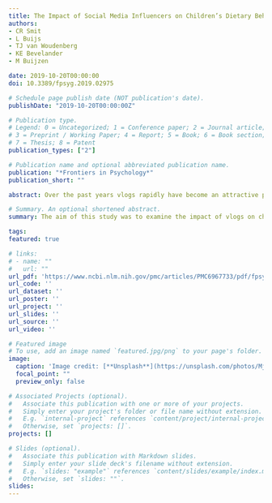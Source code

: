 ```yaml
---
title: The Impact of Social Media Influencers on Children’s Dietary Behaviors
authors:
- CR Smit
- L Buijs
- TJ van Woudenberg
- KE Bevelander
- M Buijzen

date: 2019-10-20T00:00:00
doi: 10.3389/fpsyg.2019.02975

# Schedule page publish date (NOT publication's date).
publishDate: "2019-10-20T00:00:00Z"

# Publication type.
# Legend: 0 = Uncategorized; 1 = Conference paper; 2 = Journal article;
# 3 = Preprint / Working Paper; 4 = Report; 5 = Book; 6 = Book section;
# 7 = Thesis; 8 = Patent
publication_types: ["2"]

# Publication name and optional abbreviated publication name.
publication: "*Frontiers in Psychology*"
publication_short: ""

abstract: Over the past years vlogs rapidly have become an attractive platform for food industries, sponsoring social media influencers to promote their products. As with more traditional media, social media influencers predominantly promote unhealthy drinks and foods that are high in sugar, fat, and salt – consumption of which may increase the risk of overweight, obesity, and non-communicable diseases. The aim of the current Brief Research Report is to examine the impact of vlogs on children’s unhealthy dietary behaviors. Drawing on longitudinal survey data from 453 8- to 12-year-old children, we analyzed the longitudinal relations between children’s frequency of watching vlogs and their consumption of unhealthy beverages and snacks. Structural path modeling analyses of three waves of data with 1-year intervals showed that children’s self-reported frequency of watching vlogs influenced consumption of unhealthy beverages 2 years later. The analyses did not yield significant relations for Unhealthy Snacks Consumption. The strength of the observed longitudinal relation between children’s Frequency of Watching Vlogs and Consumption of unhealthy beverages was comparable to previous findings regarding more traditional types of food marketing.

# Summary. An optional shortened abstract.
summary: The aim of this study was to examine the impact of vlogs on children’s unhealthy dietary behaviors.

tags:
featured: true

# links:
# - name: ""
#   url: ""
url_pdf: 'https://www.ncbi.nlm.nih.gov/pmc/articles/PMC6967733/pdf/fpsyg-10-02975.pdf'
url_code: ''
url_dataset: ''
url_poster: ''
url_project: ''
url_slides: ''
url_source: ''
url_video: ''

# Featured image
# To use, add an image named `featured.jpg/png` to your page's folder. 
image:
  caption: 'Image credit: [**Unsplash**](https://unsplash.com/photos/MjMLAst5pUI)'
  focal_point: ""
  preview_only: false

# Associated Projects (optional).
#   Associate this publication with one or more of your projects.
#   Simply enter your project's folder or file name without extension.
#   E.g. `internal-project` references `content/project/internal-project/index.md`.
#   Otherwise, set `projects: []`.
projects: []

# Slides (optional).
#   Associate this publication with Markdown slides.
#   Simply enter your slide deck's filename without extension.
#   E.g. `slides: "example"` references `content/slides/example/index.md`.
#   Otherwise, set `slides: ""`.
slides:
---
```

